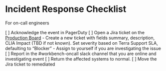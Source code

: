 # Incident Response Checklist
For on-call engineers

[ ] Acknowledge the event in PagerDuty
[ ] Open a Jira ticket on the [Production Board](https://broadworkbench.atlassian.net/secure/RapidBoard.jspa?rapidView=15&projectKey=PROD&selectedIssue=PROD-324)
    - Create a new ticket with fields summary, description, CLIA Impact (TBD if not known).  Set severity based on Terra Support SLA, defaulting to “Blocker”
    - Assign to yourself if you are investigating the issue
[ ] Report in the #workbench-oncall slack channel that you are online and investigating event
[ ] Return the affected systems to normal.
[ ] Move the Jira ticket to remediated
